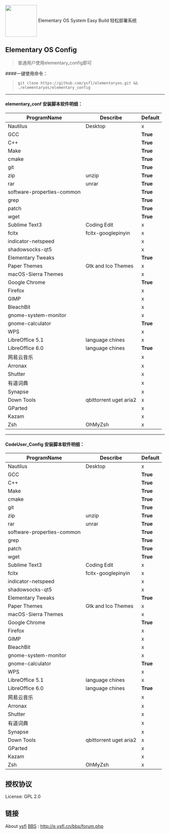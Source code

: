 <img src="https://elementary.io/images/launcher-icons/apple-touch-icon.png" width="100" hegiht="100" align=center /> Elementary OS System Easy Build
轻松部署系统


## Elementary OS Config
>普通用户使用elementary_config即可

####一键使用命令：
>``git clone https://github.com/ysfl/elementaryos.git && ./elementaryos/elementary_config``
---
#### elementary_conf 安装脚本软件明细：
|ProgramName|Describe|Default|
|----|----|----|
|Nautilus|Desktop|x
|GCC||**True**
|C++||**True**
|Make||**True**
|cmake||**True**
|git||**True**
|zip|unzip|**True**
|rar|unrar|**True**
|software-properties-common||**True**
|grep||**True**
|patch||**True**
|wget||**True**
|Sublime Text3|Coding Edit|x
|fcitx|fcitx-googlepinyin|x
|indicator-netspeed||x
|shadowsocks-qt5||x
|Elementary Tweaks||**True**
|Paper Themes|Gtk and Ico Themes|x
|macOS-Sierra Themes||x
|Google Chrome||**True**
|Firefox||x
|GIMP||x
|BleachBit||x
|gnome-system-monitor||x
|gnome-calculator||**True**
|WPS||x
|LibreOffice 5.1|language chines|x
|LibreOffice 6.0|language chines|**True**
|网易云音乐||x
|Arronax||x
|Shutter||x
|有道词典||x
|Synapse||x
|Down Tools|qbittorrent uget aria2|x
|GParted||x
|Kazam||x
|Zsh|OhMyZsh|x

---
#### CodeUser_Config 安装脚本软件明细：
|ProgramName|Describe|Default|
|----|----|----|
|Nautilus|Desktop|x
|GCC||**True**
|C++||**True**
|Make||**True**
|cmake||**True**
|git||**True**
|zip|unzip|**True**
|rar|unrar|**True**
|software-properties-common||**True**
|grep||**True**
|patch||**True**
|wget||**True**
|Sublime Text3|Coding Edit|x
|fcitx|fcitx-googlepinyin|x
|indicator-netspeed||x
|shadowsocks-qt5||x
|Elementary Tweaks||**True**
|Paper Themes|Gtk and Ico Themes|x
|macOS-Sierra Themes||x
|Google Chrome||**True**
|Firefox||x
|GIMP||x
|BleachBit||x
|gnome-system-monitor||x
|gnome-calculator||**True**
|WPS||x
|LibreOffice 5.1|language chines|x
|LibreOffice 6.0|language chines|**True**
|网易云音乐||x
|Arronax||x
|Shutter||x
|有道词典||x
|Synapse||x
|Down Tools|qbittorrent uget aria2|x
|GParted||x
|Kazam||x
|Zsh|OhMyZsh|x




## 授权协议

License: GPL 2.0



## 链接
About [ysfl](http://blog.ysfl.cn)
[BBS](http://e.ysfl.cn/bbs/forum.php)  : http://e.ysfl.cn/bbs/forum.php
